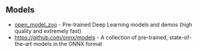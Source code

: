 ## Models

- [open_model_zoo](https://github.com/openvinotoolkit/open_model_zoo) - Pre-trained Deep Learning models and demos (high quality and extremely fast)
- https://github.com/onnx/models - A collection of pre-trained, state-of-the-art models in the ONNX format
